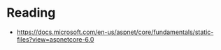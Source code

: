 # Reading
- https://docs.microsoft.com/en-us/aspnet/core/fundamentals/static-files?view=aspnetcore-6.0
